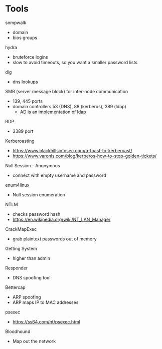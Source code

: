 # Tools

snmpwalk
- domain
- bios groups

hydra
- bruteforce logins
- slow to avoid timeouts, so you want a smaller password lists

dig
- dns lookups

SMB (server message block) for inter-node communication
- 139, 445 ports
- domain controllers 53 (DNS), 88 (kerberos), 389 (ldap)
	- AD is an implementation of ldap

RDP
- 3389 port

Kerberoasting
- https://www.blackhillsinfosec.com/a-toast-to-kerberoast/
- https://www.varonis.com/blog/kerberos-how-to-stop-golden-tickets/

Null Session - Anonymous
- connect with empty username and password

enum4linux
- Null session enumeration

NTLM
- checks password hash
- https://en.wikipedia.org/wiki/NT_LAN_Manager

CrackMapExec
- grab plaintext passwords out of memory

Getting System
- higher than admin

Responder
- DNS spoofing tool

Bettercap
- ARP spoofing
- ARP maps IP to MAC addresses

psexec
- https://ss64.com/nt/psexec.html

Bloodhound
- Map out the network
